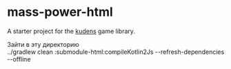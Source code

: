 # mass-power-html
A starter project for the [kudens](https://github.com/perses-games/kudens) game library.    
  
Зайти в эту директорию  
../gradlew clean :submodule-html:compileKotlin2Js --refresh-dependencies --offline     
  

